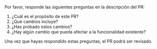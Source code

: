Por favor, responde las siguientes preguntas en la descripción del PR:

1. ¿Cuál es el propósito de este PR?
2. ¿Qué cambios incluye?
3. ¿Has probado estos cambios?
4. ¿Hay algún cambio que pueda afectar a la funcionalidad existente?

Una vez que hayas respondido estas preguntas, el PR podrá ser revisado.